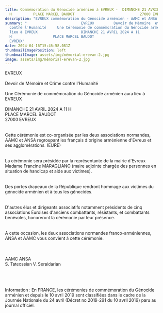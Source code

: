 ```yaml
---
title: Commémoration du Génocide arménien à EVREUX -  DIMANCHE 21 AVRIL 2024  11
  H          PLACE MARCEL BAUDOT                              27000 EVREUX
description: "EVREUX commémoration du Génocide arménien - AAMC et ANSA "
summary: "                         EVREUX         Devoir de Mémoire  et  Crime
  contre l'Humanité     Une Cérémonie de commémoration du Génocide arménien aura
  lieu à EVREUX                    DIMANCHE 21 AVRIL 2024 A 11
  H                   PLACE MARCEL BAUDOT                              27000
  EVREUX"
date: 2024-04-16T15:46:58.081Z
thumbnailImagePosition: left
thumbnailImage: assets/img/mémorial-erevan-2.jpg
image: assets/img/mémorial-erevan-2.jpg
---
```

EVREUX\
\
Devoir de Mémoire et Crime contre l'Humanité\
\
Une Cérémonie de commémoration du Génocide arménien aura lieu à EVREUX\
\
DIMANCHE 21 AVRIL 2024 A 11 H\
PLACE MARCEL BAUDOT\
27000 EVREUX\
\
\
Cette cérémonie est co-organisée par les deux associations normandes, AAMC et ANSA regroupant les français d'origine arménienne d'Evreux et ses agglomérations. (EURE)\
\
\
La cérémonie sera présidée par la représentante de la mairie d'Evreux Madame Francine MARAGLIANO (maire adjointe chargée des personnes en situation de handicap et aide aux victimes).\
\
\
Des portes drapeaux de la République rendront hommage aux victimes du génocide arménien et à tous les génocides.\
\
\
D'autres élus et dirigeants associatifs notamment présidents de cinq associations Euroises d'anciens combattants, résistants, et combattants bénévoles, honoreront la cérémonie par leur présence.\
\
\
A cette occasion, les deux associations normandes franco-arméniennes, ANSA et AAMC vous convient à cette cérémonie.\
\
\
\
AAMC                                      ANSA         \
S. Tateossian                     V. Seraidarian \
\
\
\
\
Information : En FRANCE, les cérémonies de commémoration du Génocide arménien et depuis le 10 avril 2019 sont classifiées dans le cadre de la Journée Nationale du 24 avril (Décret no 2019-291 du 10 avril 2019) paru au journal officiel.